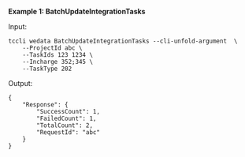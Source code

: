 **Example 1: BatchUpdateIntegrationTasks**



Input: 

```
tccli wedata BatchUpdateIntegrationTasks --cli-unfold-argument  \
    --ProjectId abc \
    --TaskIds 123 1234 \
    --Incharge 352;345 \
    --TaskType 202
```

Output: 
```
{
    "Response": {
        "SuccessCount": 1,
        "FailedCount": 1,
        "TotalCount": 2,
        "RequestId": "abc"
    }
}
```

